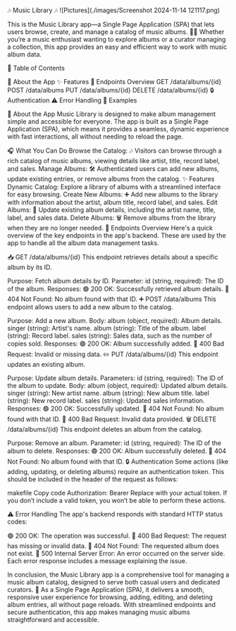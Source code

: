 🎶 Music Library 🎶
![Pictures](./images/Screenshot 2024-11-14 121117.png)

This is the Music Library app—a Single Page Application (SPA) that lets users browse, create, and manage a catalog of music albums. 🎸🎼 Whether you’re a music enthusiast wanting to explore albums or a curator managing a collection, this app provides an easy and efficient way to work with music album data.

📖 Table of Contents

📱 About the App
✨ Features
📂 Endpoints Overview
GET /data/albums/{id}
POST /data/albums
PUT /data/albums/{id}
DELETE /data/albums/{id}
🔒 Authentication
⚠️ Error Handling
📝 Examples

🎵 About the App
Music Library is designed to make album management simple and accessible for everyone. The app is built as a Single Page Application (SPA), which means it provides a seamless, dynamic experience with fast interactions, all without needing to reload the page.

🎧 What You Can Do
Browse the Catalog: 🎶 Visitors can browse through a rich catalog of music albums, viewing details like artist, title, record label, and sales.
Manage Albums: 🛠️ Authenticated users can add new albums, update existing entries, or remove albums from the catalog.
✨ Features
Dynamic Catalog: Explore a library of albums with a streamlined interface for easy browsing.
Create New Albums: ➕ Add new albums to the library with information about the artist, album title, record label, and sales.
Edit Albums: 📝 Update existing album details, including the artist name, title, label, and sales data.
Delete Albums: 🗑️ Remove albums from the library when they are no longer needed.
📂 Endpoints Overview
Here's a quick overview of the key endpoints in the app's backend. These are used by the app to handle all the album data management tasks.

📥 GET /data/albums/{id}
This endpoint retrieves details about a specific album by its ID.

Purpose: Fetch album details by ID.
Parameter:
id (string, required): The ID of the album.
Responses:
🟢 200 OK: Successfully retrieved album details.
🔴 404 Not Found: No album found with that ID.
➕ POST /data/albums
This endpoint allows users to add a new album to the catalog.

Purpose: Add a new album.
Body:
album (object, required): Album details.
singer (string): Artist's name.
album (string): Title of the album.
label (string): Record label.
sales (string): Sales data, such as the number of copies sold.
Responses:
🟢 200 OK: Album successfully added.
🔴 400 Bad Request: Invalid or missing data.
✏️ PUT /data/albums/{id}
This endpoint updates an existing album.

Purpose: Update album details.
Parameters:
id (string, required): The ID of the album to update.
Body:
album (object, required): Updated album details.
singer (string): New artist name.
album (string): New album title.
label (string): New record label.
sales (string): Updated sales information.
Responses:
🟢 200 OK: Successfully updated.
🔴 404 Not Found: No album found with that ID.
🔴 400 Bad Request: Invalid data provided.
🗑️ DELETE /data/albums/{id}
This endpoint deletes an album from the catalog.

Purpose: Remove an album.
Parameter:
id (string, required): The ID of the album to delete.
Responses:
🟢 200 OK: Album successfully deleted.
🔴 404 Not Found: No album found with that ID.
🔒 Authentication
Some actions (like adding, updating, or deleting albums) require an authentication token. This should be included in the header of the request as follows:

makefile
Copy code
Authorization: Bearer <your-token-here>
Replace <your-token-here> with your actual token. If you don’t include a valid token, you won’t be able to perform these actions.

⚠️ Error Handling
The app's backend responds with standard HTTP status codes:

🟢 200 OK: The operation was successful.
🔴 400 Bad Request: The request has missing or invalid data.
🔴 404 Not Found: The requested album does not exist.
🔴 500 Internal Server Error: An error occurred on the server side.
Each error response includes a message explaining the issue.

In conclusion, the Music Library app is a comprehensive tool for managing a music album catalog, designed to serve both casual users and dedicated curators. 🎼 As a Single Page Application (SPA), it delivers a smooth, responsive user experience for browsing, adding, editing, and deleting album entries, all without page reloads. With streamlined endpoints and secure authentication, this app makes managing music albums straightforward and accessible.
